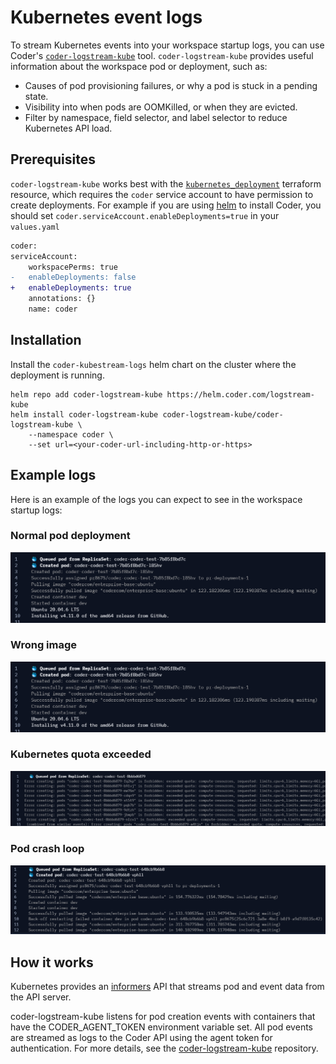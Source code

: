 # Kubernetes event logs

To stream Kubernetes events into your workspace startup logs, you can use Coder's [`coder-logstream-kube`](https://github.com/coder/coder-logstream-kube) tool. `coder-logstream-kube` provides useful information about the workspace pod or deployment, such as:

- Causes of pod provisioning failures, or why a pod is stuck in a pending state.
- Visibility into when pods are OOMKilled, or when they are evicted.
- Filter by namespace, field selector, and label selector to reduce Kubernetes API load.

## Prerequisites

`coder-logstream-kube` works best with the [`kubernetes_deployment`](https://registry.terraform.io/providers/hashicorp/kubernetes/latest/docs/resources/deployment) terraform resource, which requires the `coder` service account to have permission to create deployments. For example if you are using [helm](https://coder.com/docs/v2/latest/install/kubernetes#install-coder-with-helm) to install Coder, you should set `coder.serviceAccount.enableDeployments=true` in your `values.yaml`

```diff
coder:
serviceAccount:
    workspacePerms: true
-   enableDeployments: false
+   enableDeployments: true
    annotations: {}
    name: coder
```

## Installation

Install the `coder-kubestream-logs` helm chart on the cluster where the deployment is running.

```shell
helm repo add coder-logstream-kube https://helm.coder.com/logstream-kube
helm install coder-logstream-kube coder-logstream-kube/coder-logstream-kube \
    --namespace coder \
    --set url=<your-coder-url-including-http-or-https>
```

## Example logs

Here is an example of the logs you can expect to see in the workspace startup logs:

### Normal pod deployment

![normal pod deployment](./coder-logstream-kube-logs-normal.png)

### Wrong image

![Wrong image name](./coder-logstream-kube-logs-wrong-image.png)

### Kubernetes quota exceeded

![Kubernetes quota exceeded](./coder-logstream-kube-logs-quota-exceeded.png)

### Pod crash loop

![Pod crash loop](./coder-logstream-kube-logs-pod-crashed.png)

## How it works

Kubernetes provides an [informers](https://pkg.go.dev/k8s.io/client-go/informers) API that streams pod and event data from the API server.

coder-logstream-kube listens for pod creation events with containers that have the CODER_AGENT_TOKEN environment variable set. All pod events are streamed as logs to the Coder API using the agent token for authentication. For more details, see the [coder-logstream-kube](https://github.com/coder/coder-logstream-kube) repository.
